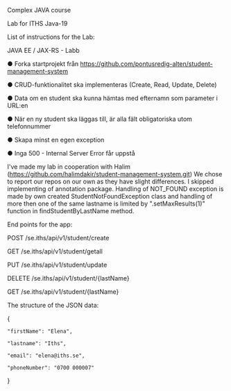 Complex JAVA course

Lab for ITHS Java-19


List of instructions for the Lab:

JAVA EE / JAX-RS - Labb

● Forka startprojekt från
https://github.com/pontusredig-alten/student-management-system

● CRUD-funktionalitet ska implementeras (Create, Read, Update, Delete)

● Data om en student ska kunna hämtas med efternamn som parameter i URL:en

● När en ny student ska läggas till, är alla fält obligatoriska utom telefonnummer

● Skapa minst en egen exception

● Inga 500 - Internal Server Error får uppstå

I've made my lab in cooperation with Halim (https://github.com/halimdakir/student-management-system.git) 
We chose to report our repos on our own as they have slight differences. I skipped implementing of annotation package. 
Handling of NOT_FOUND exception is made by own created StudentNotFoundException class and 
handling of more then one of the same lastname is limited by ".setMaxResults(1)" function in findStudentByLastName method.

End points for the app:

POST    /se.iths/api/v1/student/create

GET     /se.iths/api/v1/student/getall

PUT     /se.iths/api/v1/student/update

DELETE  /se.iths/api/v1/student/{lastName}

GET     /se.iths/api/v1/student/{lastName}


The structure of the JSON data:

{

	"firstName": "Elena",
	
	"lastname": "Iths",
	
	"email": "elena@iths.se",
	
	"phoneNumber": "0700 000007"
	
}
